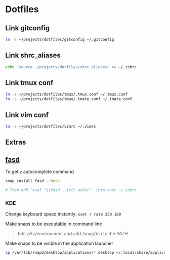 # Dotfiles


## Link gitconfig

```bash
ln -s ~/projects/dotfiles/gitconfig ~/.gitconfig 
```

## Link shrc_aliases

```bash
echo 'source ~/projects/dotfiles/shrc_aliases' >> ~/.zshrc
```

## Link tmux conf

```bash
ln -s ~/projects/dotfiles/tmux/.tmux.conf ~/.tmux.conf
ln -s ~/projects/dotfiles/tmux/.tmate.conf ~/.tmate.conf
```

## Link vim conf

```bash
ln -s ~/projects/dotfiles/vimrc ~/.vimrc
```

## Extras

## [fasd](https://github.com/clvv/fasd)

To get `z` autocomplete command

```bash
snap install fasd --beta

# Then add `eval "$(fasd --init auto)"` into your ~/.zshrc
```

### KDE

Change keyboard speed instantly: `xset r rate 250 100`

Make snaps to be executable in command line

  > Edit /etc/environment and add /snap/bin to the PATH

Make snaps to be visible in the application launcher
```bash
cp /var/lib/snapd/desktop/applications/*.desktop ~/.local/share/applications/ 
```
